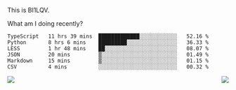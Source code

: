 This is BI1LQV.

What am I doing recently?

<!--START_SECTION:waka-->

```text
TypeScript   11 hrs 39 mins  █████████████░░░░░░░░░░░░   52.16 %
Python       8 hrs 6 mins    █████████░░░░░░░░░░░░░░░░   36.33 %
LESS         1 hr 48 mins    ██░░░░░░░░░░░░░░░░░░░░░░░   08.07 %
JSON         20 mins         ▒░░░░░░░░░░░░░░░░░░░░░░░░   01.49 %
Markdown     15 mins         ▒░░░░░░░░░░░░░░░░░░░░░░░░   01.15 %
CSV          4 mins          ░░░░░░░░░░░░░░░░░░░░░░░░░   00.32 %
```

<!--END_SECTION:waka-->
<img align="right" src="https://github-readme-stats.vercel.app/api?username=bi1lqv&show_icons=true&count_private=true">

<img src="https://metrics.lecoq.io/bi1lqv?template=classic&base.activity=0&base.community=0&base.repositories=0&base.metadata=0&isocalendar=1&base=header%2C%20activity%2C%20community%2C%20repositories%2C%20metadata&base.indepth=false&base.hireable=false&isocalendar=false&isocalendar.duration=full-year&config.timezone=Asia%2FShanghai">
